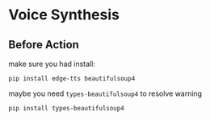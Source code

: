 # Voice Synthesis

## Before Action
make sure you had install:

    pip install edge-tts beautifulsoup4

maybe you need `types-beautifulsoup4` to resolve warning

    pip install types-beautifulsoup4


